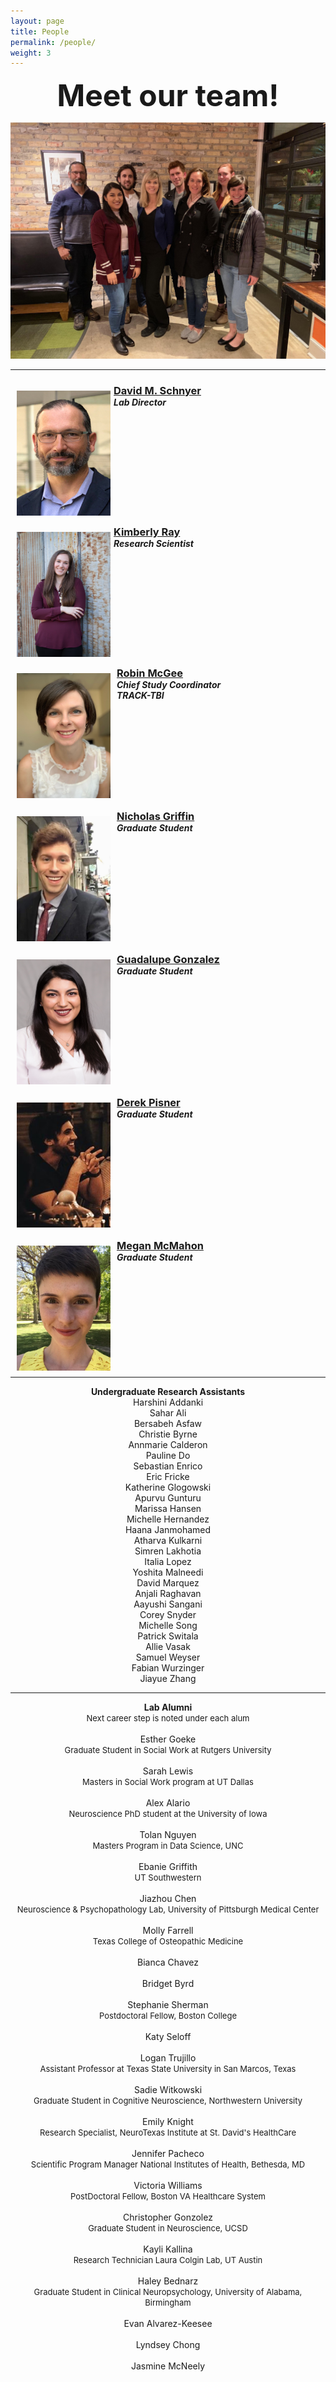 ```yaml
---
layout: page
title: People
permalink: /people/
weight: 3
---
```


<center><strong><font size="15"> Meet our team! </font></strong></center>

![Team picture](/assets/team.jpg)
<hr>

<!-- A template to either change your current profile on the People page OR to add in a new member. Simply copy and paste the lines of code below OR add in what you need. If you don't need some lines of code, remove them (aka social media links). Do not change the CSS.

<div>

<img src="/assets/name-of-your-photo.jpg" hspace="10" style="width:150px; height:200px; float:left; margin: 10px;">
<h3 style="margin-bottom:0;"> <a href="/people/your-permalink/"> Your Name </a></h3>
<h5 style="margin-top:0; margin-bottom:0;"> Your Position </h5>
<a href="https://orcid.org/NUMBER" target="_blank"><i class="ai ai-orcid-square ai-lg"></i></a>
<a href="https://www.researchgate.net/profile/USERNAME" target="_blank"><i class="ai ai-researchgate-square ai-lg"></i></a>
<a href="http://scholar.google.com/citations?user=USERNAME" target="_blank"><i class="ai ai-google-scholar-square ai-lg"></i></a>
<a href="WEBSITE LINK" target="_blank"><i class="fas fa-external-link-square-alt fa-lg"></i></a>
<a href="LINKEDIN PROFILE LINK" target="_blank"><i class="fab fab fa-linkedin fa-lg"></i></a>
<a href="mailto: YOUR EMAIL"><i class="fas fa-envelope-square fa-lg"></i></a>
<a href="https://twitter.com/USERNAME" target="_blank"><i class="fab fa-twitter-square fa-lg"></i></a>
<a href="https://github.com/USERNAME" target="_blank"><i class="fab fa-github-square fa-lg"></i></a>

</div>

<p style="clear: both;">

-->

<!-- Dr. Schnyer -->

<div>

<img src="/assets/david-schnyer.png" hspace="10" style="width:150px; height:200px; float:left; margin: 10px; margin-right: 1%; margin-bottom: 0.5em;">
<h3 style="margin-bottom:0;"> <a href="/people/davidmschnyer/"> David M. Schnyer </a></h3>
<h5 style="margin-top:0; margin-bottom:0;"> Lab Director </h5>
<a href="https://www.researchgate.net/profile/David_Schnyer" target="_blank"><i class="ai ai-researchgate-square ai-lg"></i></a>
<a href="mailto: schnyer@utexas.edu"><i class="fas fa-envelope-square fa-lg"></i></a>
<a href="https://twitter.com/DMSchnyer" target="_blank"><i class="fab fa-twitter-square fa-lg"></i></a>
<a href="https://github.com/Dschnyer" target="_blank"><i class="fab fa-github-square fa-lg"></i></a>

</div>

<p style="clear: both;">

<!-- Kimberly Ray -->

<div>

<img src="/assets/KLR-labwebsitephoto.jpg" hspace="10" style="width:150px; height:200px; float:left; margin: 10px; margin-right: 1%; margin-bottom: 0.5em;">
<h3 style="margin-bottom:0;"> <a href="/people/kimray/"> Kimberly Ray </a></h3>
<h5 style="margin-top:0; margin-bottom:0;"> Research Scientist </h5>
<a href="https://orcid.org/0000-0003-1302-2834" target="_blank"><i class="ai ai-orcid-square ai-lg"></i></a>
<a href="http://scholar.google.com/citations?user=Qt6OuAkAAAAJ" target="_blank"><i class="ai ai-google-scholar-square ai-lg"></i></a>
<a href="https://www.researchgate.net/profile/Kimberly_Ray" target="_blank"><i class="ai ai-researchgate-square ai-lg"></i></a>
<a href="https://github.com/kimberlylray" target="_blank"><i class="fab fa-github-square fa-lg"></i></a>

</div>

<p style="clear: both;">

<!-- Robin McGee -->

<div>

<img src="/assets/robin-mcgee.jpg" hspace="10" style="width:150px; height:200px; float:left; margin: 10px;">
<h3 style="margin-bottom:0; "> <a href="/people/robinmcgee/"> Robin McGee </a></h3>
<h5 style="margin-top:0; margin-bottom:0"> Chief Study Coordinator</h5>
<h5 style="margin-top:0; margin-bottom:0;"> TRACK-TBI</h5>


</div>

<p style="clear: both;">

<!-- Nicholas Griffin -->

<div>

<img src="/assets/nicholas-griffin.jpg" hspace="10" style="width:150px; height:200px; float:left; margin: 10px;">
<h3 style="margin-bottom:0;"> <a href="/people/nicholasgriffin/"> Nicholas Griffin </a></h3>
<h5 style="margin-top:0; margin-bottom:0;"> Graduate Student </h5>

<a href="http://scholar.google.com/citations?user=QBwyHvUAAAAJ" target="_blank"><i class="ai ai-google-scholar-square ai-lg"></i></a>
<a href="https://liberalarts.utexas.edu/psychology/graduate/profile.php?id=nrg672" target="_blank"><i class="fas fa-external-link-square-alt fa-lg"></i></a>
<a href="https://www.linkedin.com/in/nicholas-griffin-b390aa162/" target="_blank"><i class="fab fab fa-linkedin fa-lg"></i></a>
<a href="mailto: ngriffin@utexas.edu"><i class="fas fa-envelope-square fa-lg"></i></a>
<a href="https://github.com/nrgriffin" target="_blank"><i class="fab fa-github-square fa-lg"></i></a>

</div>

<p style="clear: both;">

<!-- Guadalupe Gonzalez -->

<div>

<img src="/assets/LupitaGlez.jpg" hspace="10" style="width:150px; height:200px; float:left; margin: 10px;">
<h3 style="margin-bottom:0;"> <a href="/people/guadalupegonzalez/"> Guadalupe Gonzalez</a></h3>
<h5 style="margin-top:0; margin-bottom:0;"> Graduate Student </h5>
<a href="https://www.researchgate.net/profile/Guadalupe_Gonzalez25" target="_blank"><i class="ai ai-researchgate-square ai-lg"></i></a>
<a href="http://scholar.google.com/citations?user=wMbLAigAAAAJ&hl=en&citsig=AMD79opA7ynYpznqTIUP7N7hn0SzileNpw" target="_blank"><i class="ai ai-google-scholar-square ai-lg"></i></a>
<a href=" https://liberalarts.utexas.edu/psychology/graduate/profile.php?id=gsg569" target="_blank"><i class="fas fa-external-link-square-alt fa-lg"></i></a>
<a href="https://www.linkedin.com/in/guadalupe-gonzalez-b4a0489a" target="_blank"><i class="fab fab fa-linkedin fa-lg"></i></a>
<a href="mailto: lupitagon@utexas.edu"><i class="fas fa-envelope-square fa-lg"></i></a>

</div>

<p style="clear: both;">

<!-- Derek Pisner -->

<div>

<img src="/assets/derek-pisner.png" hspace="10" style="width:150px; height:200px; float:left; margin: 10px;">
<h3 style="margin-bottom:0;"> <a href="/people/derekpisner/"> Derek Pisner</a></h3>
<h5 style="margin-top:0; margin-bottom:0;"> Graduate Student </h5>
<a href="http://scholar.google.com/citations?user=fxkMpsYAAAAJ&hl" target="_blank"><i class="ai ai-google-scholar-square ai-lg"></i></a>
<a href="https://dpys.github.io/" target="_blank"><i class="fas fa-external-link-square-alt fa-lg"></i></a>
<a href="https://github.com/dPys" target="_blank"><i class="fab fa-github-square fa-lg"></i></a>

</div>

<p style="clear: both;">

<!-- Megan McMahon -->

<div>

<img src="/assets/megan-mcmahon.jpg" hspace="10" style="width:150px; height:200px; float:left; margin: 10px;">
<h3 style="margin-bottom:0;"> <a href="/people/meganmcmahon/"> Megan McMahon</a></h3>
<h5 style="margin-top:0; margin-bottom:0;"> Graduate Student </h5>
<a href="https://www.researchgate.net/profile/Megan_Mcmahon4" target="_blank"><i class="ai ai-researchgate-square ai-lg"></i></a>
<a href="http://scholar.google.com/citations?user=gQt3NCoAAAAJ" target="_blank"><i class="ai ai-google-scholar-square ai-lg"></i></a>
<a href=" https://liberalarts.utexas.edu/psychology/graduate/profile.php?id=mcm5324" target="_blank"><i class="fas fa-external-link-square-alt fa-lg"></i></a>
<a href="https://github.com/mcmahonmc" target="_blank"><i class="fab fa-github-square fa-lg"></i></a>

</div>

<p style="clear: both;">

<hr>

<!-- List of RAs -->

<center> <strong> Undergraduate Research Assistants </strong> </center>

<center> Harshini Addanki </center>
<center> Sahar Ali </center>
<center> Bersabeh Asfaw </center>
<center> Christie Byrne </center>
<center> Annmarie Calderon </center>
<center> Pauline Do </center>
<center> Sebastian Enrico </center>
<center> Eric Fricke </center>
<center> Katherine Glogowski </center>
<center> Apurvu Gunturu </center>
<center> Marissa Hansen </center>
<center> Michelle Hernandez </center>
<center> Haana Janmohamed </center>
<center> Atharva Kulkarni </center>
<center> Simren Lakhotia </center>
<center> Italia Lopez </center>
<center> Yoshita Malneedi </center>
<center> David Marquez </center>
<center> Anjali Raghavan </center>
<center> Aayushi Sangani </center>
<center> Corey Snyder </center>
<center> Michelle Song </center>
<center> Patrick Switala </center>
<center> Allie Vasak </center>
<center> Samuel Weyser </center>
<center> Fabian Wurzinger </center>
<center> Jiayue Zhang</center>

<hr>
	
<!-- List of Lab Alumni -->

<center> <strong> Lab Alumni </strong> </center>
<center><font size = "2"> Next career step is noted under each alum </font></center>
<br>

<center>Esther Goeke</center>
<center><font size = "2">Graduate Student in Social Work at Rutgers University</font></center>
<br>

<center>Sarah Lewis</center>
<center><font size = "2">Masters in Social Work program at UT Dallas</font></center>
<br>

<center>Alex Alario</center>
<center><font size = "2">Neuroscience PhD student at the University of Iowa</font></center>
<br>

<center>Tolan Nguyen</center>
<center><font size = "2">Masters Program in Data Science, UNC</font></center>
<br>

<center>Ebanie Griffith</center>
<center><font size = "2">UT Southwestern</font></center>
<br>

<center>Jiazhou Chen</center>
<center><font size = "2">Neuroscience & Psychopathology Lab, University of Pittsburgh Medical Center</font></center>
<br>

<center>Molly Farrell</center>
<center><font size = "2">Texas College of Osteopathic Medicine</font></center>
<br>

<center>Bianca Chavez</center>
<br>

<center>Bridget Byrd</center>
<br>

<center>Stephanie Sherman</center>
<center><font size = "2">Postdoctoral Fellow, Boston College</font></center>
<br>

<center>Katy Seloff</center> 
<br>

<center>Logan Trujillo</center>
<center><font size = "2">Assistant Professor at Texas State University in San Marcos, Texas</font></center>
<br>

<center>Sadie Witkowski</center>
<center><font size = "2">Graduate Student in Cognitive Neuroscience, Northwestern University</font></center>
<br>

<center>Emily Knight</center>
<center><font size = "2">Research Specialist, NeuroTexas Institute at St. David's HealthCare</font></center>
<br>

<center>Jennifer Pacheco</center>
<center><font size = "2">Scientific Program Manager National Institutes of Health, Bethesda, MD</font></center>
<br>

<center>Victoria Williams</center>
<center><font size = "2">PostDoctoral Fellow, Boston VA Healthcare System</font></center>
<br>

<center>Christopher Gonzolez</center>
<center><font size = "2">Graduate Student in Neuroscience, UCSD</font></center>
<br>

<center>Kayli Kallina</center>
<center><font size = "2">Research Technician Laura Colgin Lab, UT Austin</font></center>
<br>

<center>Haley Bednarz</center>
<center><font size = "2">Graduate Student in Clinical Neuropsychology, University of Alabama, Birmingham</font></center>
<br>

<center>Evan Alvarez-Keesee</center>
<br>

<center>Lyndsey Chong</center>
<br>

<center>Jasmine McNeely</center>


